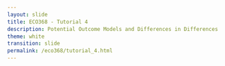 ```yaml
---
layout: slide
title: ECO368 - Tutorial 4
description: Potential Outcome Models and Differences in Differences
theme: white
transition: slide
permalink: /eco368/tutorial_4.html
---
```

<section data-markdown data-separator="^\r?\n----\r?\n" data-separator-vertical="^\r?\n--\r?\n">
<script type="text/template">



## Potential Outcome Models and Differences in Differences
### ECO368 - Tutorial 4

![U of T Logo](u_of_t_crest.svg)

[Dario Toman](https://dariotoman.com/)

dario.toman@mail.utoronto.ca


----

### Probability Recap

- To understand this tutorial, it is crucial that you understand conditional expectations:
$$ \mathbb{E}[X|Y=y] $$

- Example: 
$$ \mathbb{E}[\text{Height} | \text{Occupation = Firefighter}]$$

--

### Numerical Example


----
## Potential Outcome Models
(Reference: Angrist & Pischke - _Mostly Harmless Econometrics_)

----

### Motivation: The health effects of hospital visits

- Suppose you are interested in studying the health effects of hospital visits, and have access to data from the National Health Interview Survey (NHIS)
- This data has 2 questions that may be helpful in your analysis:
    - "During the last 12 months, was the respondent a patient in a hospital overnight?"
    - "Would you say your health in general is excellent, very good, good, fair, or poor?"
- This data allows you to identify individuals who visit hospitals, and their health.

--


<style type="text/css">
.tg  {border-collapse:collapse;border-spacing:0;border-width:1px;border-style:solid;border-color:#ccc;}
.tg td{font-family:Arial, sans-serif;font-size:14px;padding:17px 15px;border-style:solid;border-width:0px;overflow:hidden;word-break:normal;border-color:#ccc;color:#333;background-color:#fff;}
.tg th{font-family:Arial, sans-serif;font-size:14px;font-weight:normal;padding:17px 15px;border-style:solid;border-width:0px;overflow:hidden;word-break:normal;border-color:#ccc;color:#333;background-color:#f0f0f0;}
.tg .tg-76mh{font-size:medium;border-color:#343434;text-align:left;vertical-align:top}
.tg .tg-ur59{border-color:#343434;text-align:left;vertical-align:top}
.tg .tg-a072{font-weight:bold;border-color:#343434;text-align:left;vertical-align:top}
</style>
<table class="tg">
  <tr>
    <th class="tg-ur59"></th>
    <th class="tg-a072">Sample Size</th>
    <th class="tg-a072">Mean Health Status</th>
    <th class="tg-a072">Std. Error</th>
  </tr>
  <tr>
    <td class="tg-a072">Hospital</td>
    <td class="tg-ur59">7,774</td>
    <td class="tg-ur59">3.21</td>
    <td class="tg-ur59">0.014</td>
  </tr>
  <tr>
    <td class="tg-a072">No Hospital</td>
    <td class="tg-ur59">90,049</td>
    <td class="tg-ur59">3.93</td>
    <td class="tg-76mh">0.003</td>
  </tr>
</table>
--

### Do hospitals make people healthier?

- A Naïve comparison of averages will lead you to conclude that hospitals make people sicker! 
- Why is this the case?
    - Clearly, the people who go to hospitals are very different from people who don't...
        - Typically people who choose to go to a hospital are already sick.
- Simply comparing the _treated_ population to the _untreated_ or _control_ population will introduce **Selection Bias**

--

## Potential Outcome Models

- Potential Outcome primarily aim to address this issue of selection bias when estimating the _causal effect_ of a treatment. 
- In this context **treatment** refers to some kind of intervention. Could be:
    - A hospital visit
    - Implementation of an aid program
    - Exposure to conflict
    
--

## Potential Outcome Notation

- We will denote treatment of individual using $D_i = {0,1}$ :
$$ D_i =  \begin{cases}
1 \text{if treated}\\
0 \text{if not treated}
\end{cases}$$

- We think of each individual $i$ having _latent_ potential outcome $Y_i$:
$$ Y_i= \begin{cases}
Y_{1i} \text{if treated }(D_i=1) \\
Y_{0i} \text{if not treated} (D_i=0) 
\end{cases} $$


----

### Questions?


 
(Reminder - I have OH after tutorial)

</script>
</section>